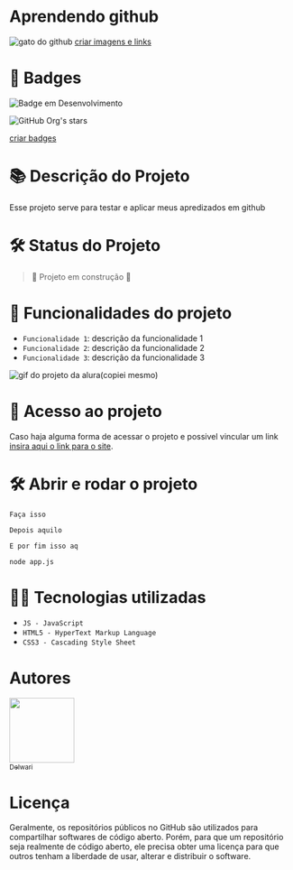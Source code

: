 # Aprendendo github

![gato do github](https://gcdnb.pbrd.co/images/8Mtx1IOy09hD.png?o=1)
[criar imagens e links](https://pasteboard.co/)

# 🏅 Badges

![Badge em Desenvolvimento](http://img.shields.io/static/v1?label=STATUS&message=EM%20DESENVOLVIMENTO&color=GREEN&style=for-the-badge)

![GitHub Org's stars](https://img.shields.io/github/stars/Delwari?style=social)

[criar badges](https://shields.io/)

# 📚 Descrição do Projeto

Esse projeto serve para testar e aplicar meus apredizados em github

# 🛠️ Status do Projeto

> 🚧 Projeto em construção 🚧

# 🔨 Funcionalidades do projeto

- `Funcionalidade 1`: descrição da funcionalidade 1
- `Funcionalidade 2`: descrição da funcionalidade 2
- `Funcionalidade 3`: descrição da funcionalidade 3

![gif do projeto da alura(copiei mesmo)](https://user-images.githubusercontent.com/8989346/124600562-3a743e00-de3d-11eb-9d45-15e8a8d2976f.gif)

# 📁 Acesso ao projeto

Caso haja alguma forma de acessar o projeto e possivel vincular um link [insira aqui o link para o site](https://github.com/Delwari).


# 🛠️ Abrir e rodar o projeto

```
Faça isso

Depois aquilo

E por fim isso aq

node app.js 
```

# 👨‍💻 Tecnologias utilizadas

- `JS - JavaScript`
- `HTML5 - HyperText Markup Language`
- `CSS3 - Cascading Style Sheet`

# Autores

[<img src="https://avatars.githubusercontent.com/u/119232181?s=400&v=4" width=115><br><sub>Delwari</sub>](https://github.com/Delwari) 

# Licença

Geralmente, os repositórios públicos no GitHub são utilizados para compartilhar softwares de código aberto. Porém, para que um repositório seja realmente de código aberto, ele precisa obter uma licença para que outros tenham a liberdade de usar, alterar e distribuir o software.
